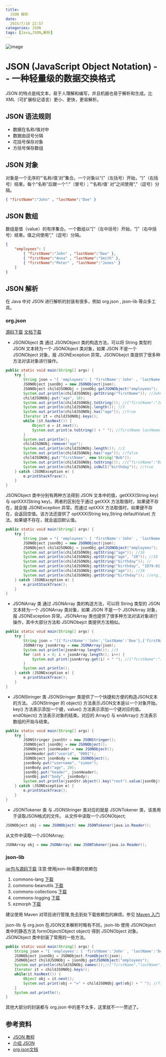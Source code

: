 ```yaml
---
title:
  JSON 解析
date:
  2015/7/18 22:57
categories: JSON
tags: [Java,JSON,解析]
---
```

![image](http://ww1.sinaimg.cn/mw690/7c2c72d3gw1f2ojpvulfkj20dg073gm0.jpg)
# JSON (JavaScript Object Notation) -- 一种轻量级的数据交换格式
JSON 的特点是纯文本，易于人理解和编写，并且机器也易于解析和生成。比 XML（可扩展标记语言）更小、更快，更易解析。
## JSON 语法规则
* 数据在名称/值对中
* 数据由逗号分隔
* 花括号保存对象
* 方括号保存数组

## JSON 对象
对象是一个无序的“‘名称/值’对”集合。一个对象以“{”（左括号）开始，“}”（右括号）结束。每个“名称”后跟一个“:”（冒号）；“‘名称/值’ 对”之间使用“,”（逗号）分隔。
```json
{ "firstName":"John" , "lastName":"Doe" }
```
<!-- more -->
## JSON 数组
数组是值（value）的有序集合。一个数组以“[”（左中括号）开始，“]”（右中括号）结束。值之间使用“,”（逗号）分隔。
```json
{
	"employees": [
		{ "firstName":"John" , "lastName":"Doe" },
		{ "firstName":"Anna" , "lastName":"Smith" },
		{ "firstName":"Peter" , "lastName":"Jones" }
	]
}
```
## JSON 解析
在 Java 中对 JSON 进行解析的封装有很多，例如 org.json , json-lib 等众多工具。
### org.json 
[源码下载](https://github.com/douglascrockford/JSON-java )
[文档下载](http://www.json.org/javadoc/org/json/package-summary.html )
* JSONObject 类
 通过 JSONObject 类的构造方法，可以将 String 类型的 JSON 文本转为一个 JSONObject 类对象，如果 JSON 不是一个 JSONObject 对象，报 JSONException 异常。JSONObejct 类提供了很多种方法对该对象进行操作。
```JAVA
public static void main(String[] args) {
	try {
		String json = "{ 'employees': { 'firstName':'John' , 'lastName':'Doe' }}";
		JSONObject jsonObj = new JSONObject(json);
		JSONObject childJSONObj = jsonObj.getJSONObject("employees");
		System.out.println(childJSONObj.getString("firstName")); //John
		childJSONObj.put("age", 18);
		System.out.println(childJSONObj.toString()); //{"firstName":"John","lastName":"Doe","age":18}
		System.out.println(childJSONObj.length()); //3
		System.out.println(childJSONObj.has("age")); //true
		Iterator it = childJSONObj.keys();
		while (it.hasNext()) {
			Object o = it.next();
			System.out.print(o.toString() + " "); //firstName lastName age 
		}
		System.out.println();
		childJSONObj.remove("age");
		System.out.println(childJSONObj.length()); //2
		System.out.println(childJSONObj.has("age")); //false
		childJSONObj.put("firstName", new String("Bob"));
		System.out.println(childJSONObj.toString()); //{"firstName":"Bob","lastName":"Doe"}
		System.out.println(childJSONObj.isNull("birthday")); //true
	} catch (JSONException e) {
		e.printStackTrace();
	}
}
```
 JSONObject 类中分别有两种方法得到 JSON 文本中的值，getXXX(String key) 与 optXXX(String key)。两者的区别在于通过 getXXX 方法取值时，如果键不存在，就会报 JSONException 异常。而通过 optXXX 方法取值时，如果键不存在，会返回空值。该方法还提供了 optXXX(String key,String defaultValue) 方法。如果键不存在，就会返回默认值。
```JAVA
public static void main(String[] args) {
	try {
		String json = "{ 'employees': { 'firstName':'John' , 'lastName':'Doe' , 'age':18 }}";
		JSONObject jsonObj = new JSONObject(json);
		JSONObject childJSONObj = jsonObj.getJSONObject("employees");
		System.out.println(childJSONObj.optString("age")); //18
		System.out.println(childJSONObj.optString("age", "20")); //18
		System.out.println(childJSONObj.optString("birthday")); //
		System.out.println(childJSONObj.optString("birthday", "1979-01-01")); //1979-01-01
		System.out.println(childJSONObj.getString("age")); //18
		System.out.println(childJSONObj.getString("birthday")); //org.json.JSONException: JSONObject["birthday"] not found.
	} catch (JSONException e) {
		e.printStackTrace();
	}
}
```
* JSONArray 类
 通过 JSONArray 类的构造方法，可以将 String 类型的 JSON 文本转为一个 JSONArray 类对象，如果 JSON 不是一个 JSONArray 对象，报 JSONException 异常。JSONArray 类也提供了很多种方法对该对象进行操作，其中大部分方法和 JSONObejct 类提供方法相似。
```JAVA
public static void main(String[] args) {
	try {
		String json = "[{'firstName':'John','lastName':'Doe'},{'firstName':'Anna','lastName':'Smith'},{'firstName':'Peter','lastName':'Jones'}]";
		JSONArray jsonArray = new JSONArray(json);
		System.out.println(jsonArray.length()); //3
		for (int i = 0; i < jsonArray.length(); i++) {
			System.out.print(jsonArray.get(i) + " "); //{"firstName":"John","lastName":"Doe"} {"firstName":"Anna","lastName":"Smith"} {"firstName":"Peter","lastName":"Jones"} 
		}
		System.out.println();
	} catch (JSONException e) {
		e.printStackTrace();
	}
}
```
* JSONStringer 类
 JSONStringer 类提供了一个快捷和方便的构造JSON文本的方法。
 JSONStringer 的 object() 方法表示JSON文本是以一个对象开始。key() 方法表示添加一个键，value() 方法表示添加一个键对应的值。endObject() 方法表示对象的结束。对应的 Array() 与 endArray() 方法表示数组的开始与结束。
```JAVA
public static void main(String[] args) {
	try {
		JSONStringer jsonStr = new JSONStringer();
		JSONObject jsonObj = new JSONObject();
		JSONObject jsonHeader = new JSONObject();
		jsonHeader.put("userid", "0001");
		JSONObject jsonBody = new JSONObject();
		jsonBody.put("username", "simon");
		jsonBody.put("age", 20);
		jsonObj.put("header", jsonHeader);
		jsonObj.put("body", jsonBody);
		System.out.println(jsonStr.object().key("root").value(jsonObj).endObject().toString()); //{"root":{"header":{"userid":"0001"},"body":{"age":20,"username":"simon"}}}
	} catch (JSONException e) {
		e.printStackTrace();
	}
}
```
* JSONTokener 类
 与 JSONStringer 类对应的就是 JSONTokener 类，该类用于读取JSON格式的文件。
 从文件中读取一个JSONObject;
 ```JAVA
 JSONObject obj = new JSONObject( new JSONTokener(java.io.Reader));
 ```
 从文件中读取一个JSONArray;
 ```JAVA
 JSONArray obj = new JSONArray( new JSONTokener(java.io.Reader));
 ```
### json-lib
[jar包与源码下载](http://sourceforge.net/projects/json-lib/files/json-lib/json-lib-2.4/ )
注意:使用json-lib需要的依赖包
1. commons-lang [下载](http://commons.apache.org/lang/download_lang.cgi )
2. commons-beanutils [下载](http://commons.apache.org/proper/commons-beanutils/download_beanutils.cgi )
3. commons-collections [下载](http://commons.apache.org/proper/commons-collections/download_collections.cgi )
4. commons-logging [下载](http://commons.apache.org/proper/commons-logging/download_logging.cgi )
5. ezmorph [下载](http://sourceforge.net/projects/ezmorph/ )

建议使用 Maven 对项目进行管理,免去到处下载依赖包的麻烦。参见 [Maven 入门](http://blog.saisimon.net/2015/07/12/maven/ )

json-lib 与 org.json 在JSON文本解析时略有不同，json-lib 使用 JSONObject 类中的静态方法 formObject(Object object) 得到 JSONObject 对象。JSONObject 类中封装了常用的一些方法。
```JAVA
public static void main(String[] args) {
	String json = "{ 'employees': { 'firstName':'John' , 'lastName':'Doe' }}";
	JSONObject jsonObj = JSONObject.fromObject(json);
	JSONObject childJSONObj = jsonObj.getJSONObject("employees");
	System.out.println(childJSONObj.names());//["firstName","lastName"]
	Iterator it = childJSONObj.keys();
	while(it.hasNext()) {
		Object obj = it.next();
		System.out.print(obj + "=" + childJSONObj.get(obj) + " "); //firstName=John lastName=Doe 
	}
	System.out.println();
}
```
其他大部分的封装都与 org.json 中的差不太多，这里就不一一赘述了。

## 参考资料
* [JSON 教程](http://www.w3school.com.cn/json/ )
* [介绍 JSON](http://www.json.org/json-zh.html )
* [org.json文档](http://www.json.org/javadoc/org/json/package-summary.html )